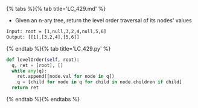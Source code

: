 {% tabs %}{% tab title='LC_429.md' %}

* Given an n-ary tree, return the level order traversal of its nodes' values

```txt
Input: root = [1,null,3,2,4,null,5,6]
Output: [[1],[3,2,4],[5,6]]
```

{% endtab %}{% tab title='LC_429.py' %}

```py
def levelOrder(self, root):
  q, ret = [root], []
  while any(q):
    ret.append([node.val for node in q])
    q = [child for node in q for child in node.children if child]
  return ret
```

{% endtab %}{% endtabs %}
